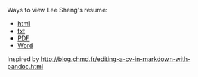Ways to view Lee Sheng's resume:
* [html](https://cdn.rawgit.com/lsheng/resume/master/lsheng-resume.html)
* [txt](https://github.com/lsheng/resume/blob/master/lsheng-resume.txt?raw=true)
* [PDF](https://github.com/lsheng/resume/blob/master/lsheng-resume.pdf?raw=true)
* [Word](https://github.com/lsheng/resume/blob/master/lsheng-resume.docx?raw=true)

Inspired by http://blog.chmd.fr/editing-a-cv-in-markdown-with-pandoc.html
